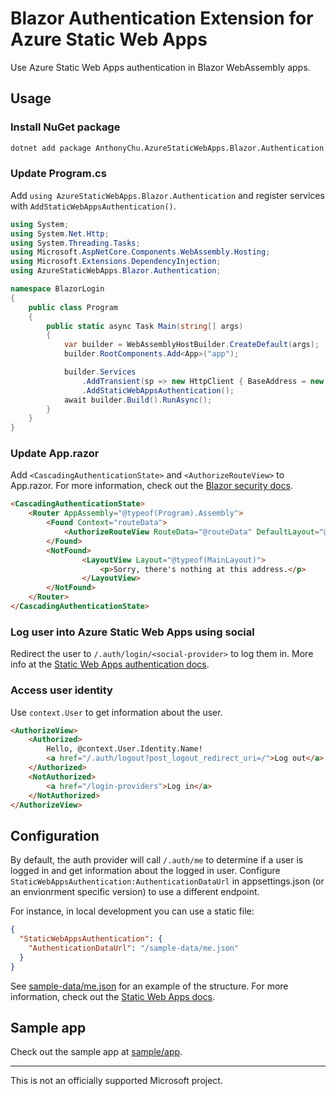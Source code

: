 # Blazor Authentication Extension for Azure Static Web Apps

Use Azure Static Web Apps authentication in Blazor WebAssembly apps.

## Usage

### Install NuGet package

```bash
dotnet add package AnthonyChu.AzureStaticWebApps.Blazor.Authentication --version 0.0.2-preview
```

### Update Program.cs

Add `using AzureStaticWebApps.Blazor.Authentication` and register services with `AddStaticWebAppsAuthentication()`.

```csharp
using System;
using System.Net.Http;
using System.Threading.Tasks;
using Microsoft.AspNetCore.Components.WebAssembly.Hosting;
using Microsoft.Extensions.DependencyInjection;
using AzureStaticWebApps.Blazor.Authentication;

namespace BlazorLogin
{
    public class Program
    {
        public static async Task Main(string[] args)
        {
            var builder = WebAssemblyHostBuilder.CreateDefault(args);
            builder.RootComponents.Add<App>("app");

            builder.Services
                .AddTransient(sp => new HttpClient { BaseAddress = new Uri(builder.HostEnvironment.BaseAddress) })
                .AddStaticWebAppsAuthentication();
            await builder.Build().RunAsync();
        }
    }
}
```

### Update App.razor

Add `<CascadingAuthenticationState>` and `<AuthorizeRouteView>` to App.razor. For more information, check out the [Blazor security docs](https://docs.microsoft.com/en-us/aspnet/core/blazor/security/?view=aspnetcore-3.1#customize-unauthorized-content-with-the-router-component).

```html
<CascadingAuthenticationState>
    <Router AppAssembly="@typeof(Program).Assembly">
        <Found Context="routeData">
            <AuthorizeRouteView RouteData="@routeData" DefaultLayout="@typeof(MainLayout)" />
        </Found>
        <NotFound>
                <LayoutView Layout="@typeof(MainLayout)">
                    <p>Sorry, there's nothing at this address.</p>
                </LayoutView>
        </NotFound>
    </Router>
</CascadingAuthenticationState>
```

### Log user into Azure Static Web Apps using social

Redirect the user to `/.auth/login/<social-provider>` to log them in. More info at the [Static Web Apps authentication docs](https://docs.microsoft.com/en-us/azure/static-web-apps/authentication-authorization).

### Access user identity

Use `context.User` to get information about the user.

```html
<AuthorizeView>
    <Authorized>
        Hello, @context.User.Identity.Name!
        <a href="/.auth/logout?post_logout_redirect_uri=/">Log out</a>
    </Authorized>
    <NotAuthorized>
        <a href="/login-providers">Log in</a>
    </NotAuthorized>
</AuthorizeView>
```

## Configuration

By default, the auth provider will call `/.auth/me` to determine if a user is logged in and get information about the logged in user. Configure `StaticWebAppsAuthentication:AuthenticationDataUrl` in appsettings.json (or an envionrment specific version) to use a different endpoint.

For instance, in local development you can use a static file:

```json
{
  "StaticWebAppsAuthentication": {
    "AuthenticationDataUrl": "/sample-data/me.json"
  }
}
```

See [sample-data/me.json](sample/app/wwwroot/sample-data/me.json) for an example of the structure. For more information, check out the [Static Web Apps docs](https://docs.microsoft.com/en-us/azure/static-web-apps/user-information).

## Sample app

Check out the sample app at [sample/app](sample/app).

---

This is not an officially supported Microsoft project.